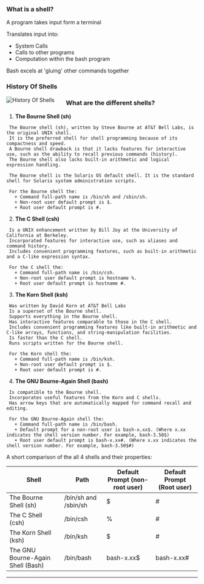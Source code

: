 ### What is a shell?
  
 A program takes input form a terminal
  
 Translates input into:
 
  + System Calls
  + Calls to other programs
  + Computation within the bash program
  
  Bash excels at 'gluing' other commands together
  
### History Of Shells
   
   <img src="https://raw.githubusercontent.com/ianmiell/introduction-to-bash/master/slides/images/shell_history.png"
     alt="History Of Shells"
     style="float: left; margin-right: 30px;" />
  
### What are the different shells?
   
   1. **The Bourne Shell (sh)**
   
     The Bourne shell (sh), written by Steve Bourne at AT&T Bell Labs, is the original UNIX shell. 
     It is the preferred shell for shell programming because of its compactness and speed.
     A Bourne shell drawback is that it lacks features for interactive use, such as the ability to recall previous commands (history). 
     The Bourne shell also lacks built-in arithmetic and logical expression handling.

     The Bourne shell is the Solaris OS default shell. It is the standard shell for Solaris system administration scripts. 
   
     For the Bourne shell the:
       + Command full-path name is /bin/sh and /sbin/sh.
       + Non-root user default prompt is $.
       + Root user default prompt is #.
   
   
   2. **The C Shell (csh)**

     Is a UNIX enhancement written by Bill Joy at the University of California at Berkeley.
     Incorporated features for interactive use, such as aliases and command history.
     Includes convenient programming features, such as built-in arithmetic and a C-like expression syntax.
     
     For the C shell the:
       + Command full-path name is /bin/csh.
       + Non-root user default prompt is hostname %.
       + Root user default prompt is hostname #.
       
   3. **The Korn Shell (ksh)**

     Was written by David Korn at AT&T Bell Labs
     Is a superset of the Bourne shell.
     Supports everything in the Bourne shell.
     Has interactive features comparable to those in the C shell.
     Includes convenient programming features like built-in arithmetic and C-like arrays, functions, and string-manipulation facilities.
     Is faster than the C shell.
     Runs scripts written for the Bourne shell.

     For the Korn shell the:
       + Command full-path name is /bin/ksh.
       + Non-root user default prompt is $.
       + Root user default prompt is #.
       
   4. **The GNU Bourne-Again Shell (bash)**

     Is compatible to the Bourne shell.
     Incorporates useful features from the Korn and C shells.
     Has arrow keys that are automatically mapped for command recall and editing.

     For the GNU Bourne-Again shell the:
       + Command full-path name is /bin/bash.
       + Default prompt for a non-root user is bash-x.xx$. (Where x.xx indicates the shell version number. For example, bash-3.50$)
       + Root user default prompt is bash-x.xx#. (Where x.xx indicates the shell version number. For example, bash-3.50$#)
       
   A short comparison of the all 4 shells and their properties:
   
       
       
   |         Shell	                     |           Path	              |   Default Prompt (non-root user) |	Default Prompt (Root user)|
   |-------------------------------------|------------------------------|----------------------------------|----------------------------|
   |    The Bourne Shell (sh)	           |     /bin/sh and /sbin/sh	    |        $                         |   	  #                     |
   |    The C Shell (csh)	               |     /bin/csh	                |        %	                       |      #                     |
   |    The Korn Shell (ksh)	           |     /bin/ksh	                |        $	                       |      #                     |
   |    The GNU Bourne-Again Shell (Bash)|     /bin/bash	              |        bash-x.xx$	               |     bash-x.xx#             |
   --------------------------------------------------------------------------------------------------------------------------------------
